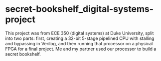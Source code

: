 # secret-bookshelf_digital-systems-project
This project was from ECE 350 (digital systems) at Duke University, split into two parts: first, creating a 32-bit 5-stage pipelined CPU with stalling and bypassing in Verilog, and then running that processor on a physical FPGA for a final project. Me and my partner used our processor to build a secret bookshelf.
